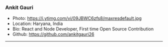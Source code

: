### Ankit Gauri
- Photo: https://i.ytimg.com/vi/09JBWC6zfs8/maxresdefault.jpg
- Location: Haryana, India
- Bio: React and Node Developer, First time Open Source Contribution
- Github: https://github.com/ankitgauri26
***
